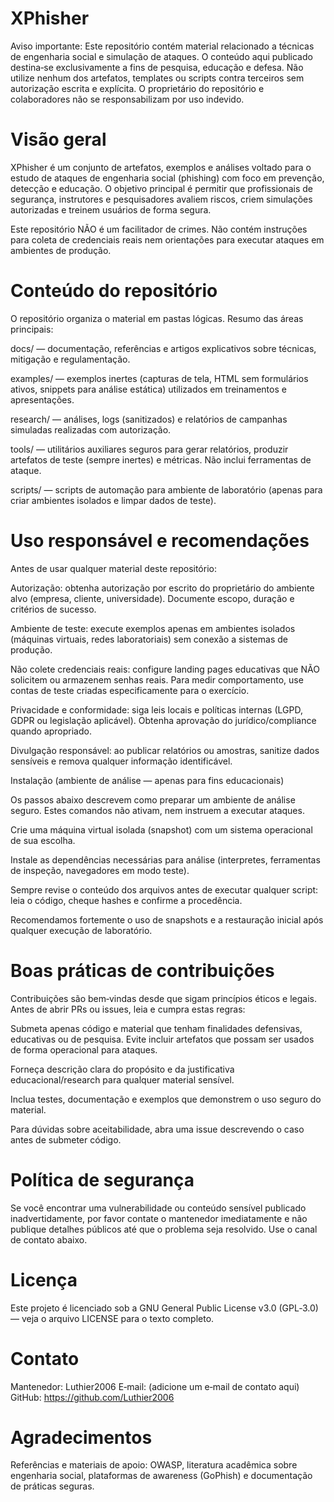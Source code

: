 <h1>XPhisher</h1>

Aviso importante: Este repositório contém material relacionado a técnicas de engenharia social e simulação de ataques. O conteúdo aqui publicado destina‑se exclusivamente a fins de pesquisa, educação e defesa. Não utilize nenhum dos artefatos, templates ou scripts contra terceiros sem autorização escrita e explícita. O proprietário do repositório e colaboradores não se responsabilizam por uso indevido.

##

<h1>Visão geral</h1>

XPhisher é um conjunto de artefatos, exemplos e análises voltado para o estudo de ataques de engenharia social (phishing) com foco em prevenção, detecção e educação. O objetivo principal é permitir que profissionais de segurança, instrutores e pesquisadores avaliem riscos, criem simulações autorizadas e treinem usuários de forma segura.

Este repositório NÃO é um facilitador de crimes. Não contém instruções para coleta de credenciais reais nem orientações para executar ataques em ambientes de produção.

##

<h1>Conteúdo do repositório</h1>

O repositório organiza o material em pastas lógicas. Resumo das áreas principais:

docs/ — documentação, referências e artigos explicativos sobre técnicas, mitigação e regulamentação.

examples/ — exemplos inertes (capturas de tela, HTML sem formulários ativos, snippets para análise estática) utilizados em treinamentos e apresentações.

research/ — análises, logs (sanitizados) e relatórios de campanhas simuladas realizadas com autorização.

tools/ — utilitários auxiliares seguros para gerar relatórios, produzir artefatos de teste (sempre inertes) e métricas. Não inclui ferramentas de ataque.

scripts/ — scripts de automação para ambiente de laboratório (apenas para criar ambientes isolados e limpar dados de teste).

##

<h1>Uso responsável e recomendações</h1>

Antes de usar qualquer material deste repositório:

Autorização: obtenha autorização por escrito do proprietário do ambiente alvo (empresa, cliente, universidade). Documente escopo, duração e critérios de sucesso.

Ambiente de teste: execute exemplos apenas em ambientes isolados (máquinas virtuais, redes laboratoriais) sem conexão a sistemas de produção.

Não colete credenciais reais: configure landing pages educativas que NÃO solicitem ou armazenem senhas reais. Para medir comportamento, use contas de teste criadas especificamente para o exercício.

Privacidade e conformidade: siga leis locais e políticas internas (LGPD, GDPR ou legislação aplicável). Obtenha aprovação do jurídico/compliance quando apropriado.

Divulgação responsável: ao publicar relatórios ou amostras, sanitize dados sensíveis e remova qualquer informação identificável.

Instalação (ambiente de análise — apenas para fins educacionais)

Os passos abaixo descrevem como preparar um ambiente de análise seguro. Estes comandos não ativam, nem instruem a executar ataques.

Crie uma máquina virtual isolada (snapshot) com um sistema operacional de sua escolha.

Instale as dependências necessárias para análise (interpretes, ferramentas de inspeção, navegadores em modo teste).

Sempre revise o conteúdo dos arquivos antes de executar qualquer script: leia o código, cheque hashes e confirme a procedência.

Recomendamos fortemente o uso de snapshots e a restauração inicial após qualquer execução de laboratório.

##

<h1>Boas práticas de contribuições</h1>

Contribuições são bem‑vindas desde que sigam princípios éticos e legais. Antes de abrir PRs ou issues, leia e cumpra estas regras:

Submeta apenas código e material que tenham finalidades defensivas, educativas ou de pesquisa. Evite incluir artefatos que possam ser usados de forma operacional para ataques.

Forneça descrição clara do propósito e da justificativa educacional/research para qualquer material sensível.

Inclua testes, documentação e exemplos que demonstrem o uso seguro do material.

Para dúvidas sobre aceitabilidade, abra uma issue descrevendo o caso antes de submeter código.

##

<h1>Política de segurança</h1>

Se você encontrar uma vulnerabilidade ou conteúdo sensível publicado inadvertidamente, por favor contate o mantenedor imediatamente e não publique detalhes públicos até que o problema seja resolvido. Use o canal de contato abaixo.

##

<h1>Licença</h1>

Este projeto é licenciado sob a GNU General Public License v3.0 (GPL‑3.0) — veja o arquivo LICENSE para o texto completo.

##

<h1>Contato</h1>

Mantenedor: Luthier2006
E‑mail: (adicione um e‑mail de contato aqui)
GitHub: https://github.com/Luthier2006

##

<h1>Agradecimentos</h1>

Referências e materiais de apoio: OWASP, literatura acadêmica sobre engenharia social, plataformas de awareness (GoPhish) e documentação de práticas seguras.
